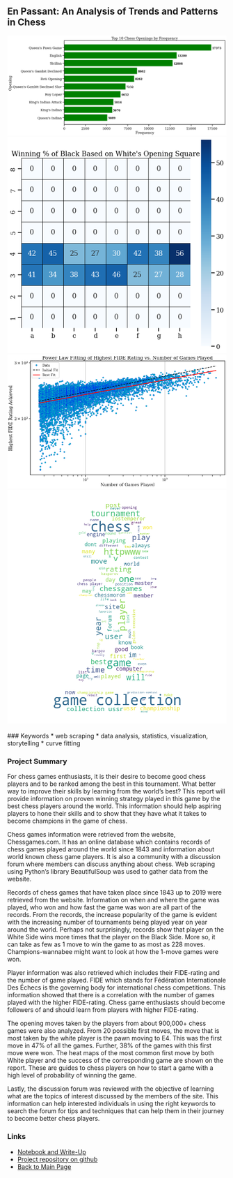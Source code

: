 ## En Passant: An Analysis of Trends and Patterns in Chess

<div class="gridwrapper">
  <div class="one"><img src="../images/enpassantproject/chess_openings.png?raw=true"/></div>
  <div class="two"><img src="../images/enpassantproject/heatmap1.png?raw=true"/></div>
  <div class="three"><img src="../images/enpassantproject/fidescatter.png?raw=true"/></div>
  <div class="four"><img src="../images/enpassantproject/wordcloudpawn.png?raw=true"/></div>
</div>

<br />
### Keywords
* web scraping
* data analysis, statistics, visualization, storytelling
* curve fitting

### Project Summary
For chess games enthusiasts, it is their desire to become good chess players and to be ranked among the best in this tournament. What better way to improve their skills by learning from the world’s best? This report will provide information on proven winning strategy played in this game by the best chess players around the world. This information should help aspiring players to hone their skills and to show that they have what it takes to become champions in the game of chess.

Chess games information were retrieved from the website, Chessgames.com. It has an online database which contains records of chess games played around the world since 1843 and information about world known chess game players. It is also a community with a discussion forum where members can discuss anything about chess. Web scraping using Python’s library BeautifulSoup was used to gather data from the website.

Records of chess games that have taken place since 1843 up to 2019 were retrieved from the website. Information on when and where the game was played, who won and how fast the game was won are all part of the records. From the records, the increase popularity of the game is evident with the increasing number of tournaments being played year on year around the world. Perhaps not surprisingly, records show that player on the White Side wins more times that the player on the Black Side. More so, it can take as few as 1 move to win the game to as most as 228 moves. Champions-wannabee might want to look at how the 1-move games were won.

Player information was also retrieved which includes their FIDE-rating and the number of game played. FIDE which stands for Fédération Internationale Des Échecs is the governing body for international chess competitions. This information showed that there is a correlation with the number of games played with the higher FIDE-rating. Chess game enthusiasts should become followers of and should learn from players with higher FIDE-rating.

The opening moves taken by the players from about 900,000+ chess games were also analyzed. From 20 possible first moves, the move that is most taken by the white player is the pawn moving to E4. This was the first move in 47% of all the games. Further, 38% of the games with this first move were won. The heat maps of the most common first move by both White player and the success of the corresponding game are shown on the report. These are guides to chess players on how to start a game with a high level of probability of winning the game.

Lastly, the discussion forum was reviewed with the objective of learning what are the topics of interest discussed by the members of the site. This information can help interested individuals in using the right keywords to search the forum for tips and techniques that can help them in their journey to become better chess players.

### Links
* [Notebook and Write-Up](/html_previews/enpassantproject/enpassantproject.html)
* [Project repository on github](https://github.com/oonrezak/enpassant_project)
* [Back to Main Page](/index.md)